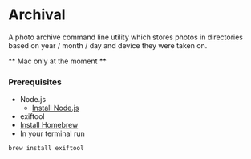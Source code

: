 # Archival

A photo archive command line utility which stores photos in directories based on year / month / day and device they were taken on.


** Mac only at the moment **

### Prerequisites

* Node.js
  * [Install Node.js](https://nodejs.org/en/)
* exiftool
 * [Install Homebrew](https://brew.sh/)
 * In your terminal run
```
brew install exiftool
```



